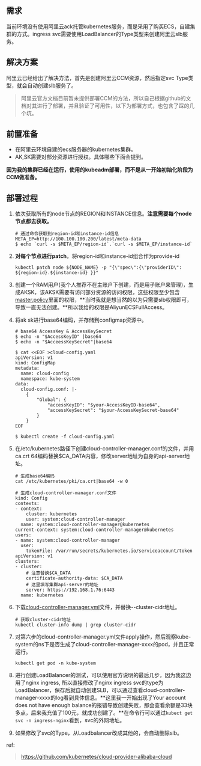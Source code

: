 ## 需求

​    当前环境没有使用阿里云ack托管kubernetes服务，而是采用了购买ECS，自建集群的方式。ingress svc需要使用LoadBalancer的Type类型来创建阿里云slb服务。



## 解决方案

阿里云已经给出了解决方法，首先是创建阿里云CCM资源，然后指定svc Type类型，就会自动创建slb服务了。



> 阿里云官方文档目前暂未提供部署CCM的方法，所以自己根据github的文档对其进行了部署，并且验证了可用性，以下为部署方式，也包含了踩的几个坑。



## 前置准备

* 在阿里云环境自建的ecs服务器的kubernetes集群。
* AK,SK需要对部分资源进行授权。具体哪些下面会提到。



**因为我的集群已经在运行，使用的kubeadm部署，而不是从一开始初始化阶段为CCM做准备。**



## 部署过程

1. 依次获取所有的node节点的REGION和INSTANCE信息。**注意需要每个node节点都去获取。**

   ```shell
   # 通过命令获取到region-id和instance-id信息
   META_EP=http://100.100.100.200/latest/meta-data
   $ echo `curl -s $META_EP/region-id`.`curl -s $META_EP/instance-id`
   ```

   

2. **对每个节点进行patch**，将region-id和instance-id组合作为provide-id

   ```shell
   kubectl patch node ${NODE_NAME} -p "{\"spec\":{\"providerID\": ${region-id}.${instance-id} }}"
   ```

   

3. 创建一个RAM用户(我个人推荐不在主账户下创建，而是用子账户来管理)，生成AKSK，该AKSK需要有访问部分资源的访问权限，这些权限至少包含[master.policy](https://github.com/kubernetes/cloud-provider-alibaba-cloud/blob/master/docs/examples/master.policy)里面的权限，**当时我就是想当然的以为只需要slb权限即可，导致一直无法创建。**所以我给的权限是AliyunECSFullAccess。

4. 将ak sk进行base64编码，并存储到configmap资源中。

   ```shell
   # base64 AccessKey & AccessKeySecret
   $ echo -n "$AccessKeyID" |base64
   $ echo -n "$AcceessKeySecret"|base64
   
   $ cat <<EOF >cloud-config.yaml
   apiVersion: v1
   kind: ConfigMap
   metadata:
     name: cloud-config
     namespace: kube-system
   data:
     cloud-config.conf: |-
       {
           "Global": {
               "accessKeyID": "$your-AccessKeyID-base64",
               "accessKeySecret": "$your-AccessKeySecret-base64"
           }
       }
   EOF
   
   $ kubectl create -f cloud-config.yaml
   ```

5. 在/etc/kubernetes路径下创建cloud-controller-manager.conf的文件，并用ca.crt  64编码替换$CA_DATA内容，修改server地址为自身的api-server地址。

   ```shell
   # 生成base64编码
   cat /etc/kubernetes/pki/ca.crt|base64 -w 0
   
   # 生成cloud-controller-manager.conf文件
   kind: Config
   contexts:
   - context:
       cluster: kubernetes
       user: system:cloud-controller-manager
     name: system:cloud-controller-manager@kubernetes
   current-context: system:cloud-controller-manager@kubernetes
   users:
   - name: system:cloud-controller-manager
     user:
       tokenFile: /var/run/secrets/kubernetes.io/serviceaccount/token
   apiVersion: v1
   clusters:
   - cluster:
       # 注意替换$CA_DATA
       certificate-authority-data: $CA_DATA
       # 这里填写集群api-server的地址
       server: https://192.168.1.76:6443
     name: kubernetes
   ```

   

6. 下载[cloud-controller-manager.yml](https://raw.githubusercontent.com/kubernetes/cloud-provider-alibaba-cloud/master/docs/examples/cloud-controller-manager.yml)文件，并替换--cluster-cidr地址。

   ```shell
   # 获取cluster-cidr地址
   kubectl cluster-info dump | grep cluster-cidr
   ```

   

7. 对第六步的cloud-controller-manager.yml文件apply操作，然后观察kube-system的ns下是否生成了cloud-controller-manager-xxxx的pod，并且正常运行。

   ```shell
   kubectl get pod -n kube-system
   ```

   

8. 进行创建LoadBalancer的测试，可以使用官方说明的最后几步，因为我这边用了nginx ingress, 所以直接修改了nginx ingress svc的type为LoadBalancer，保存后就自动创建SLB，可以通过查看cloud-controller-manager-xxxx的log看到具体信息。**这里我一开始出现了Your account does not have enough balance的报错导致创建失败，那会查看余额是33块多点，后来我充值了100元，就成功创建了。**在命令行可以通过`kubect get svc -n ingress-nginx`看到，svc的外网地址。

9. 如果修改了svc的Type，从Loadbalancer改成其他的，会自动删除slb。

ref:

> https://github.com/kubernetes/cloud-provider-alibaba-cloud
